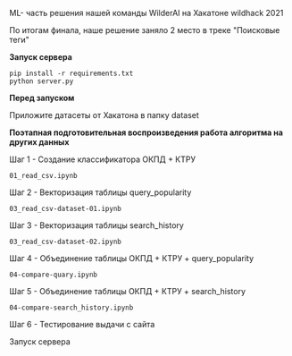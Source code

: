 ML- часть решения нашей команды WilderAI на Хакатоне wildhack 2021

По итогам финала, наше решение заняло 2 место в треке "Поисковые теги"



**Запуск сервера**

```
pip install -r requirements.txt
python server.py
```



**Перед запуском**

Приложите датасеты от Хакатона в папку dataset





**Поэтапная подготовительная воспроизведения работа алгоритма на других данных**

Шаг 1 - Создание классификатора ОКПД + КТРУ

```
01_read_csv.ipynb
```

Шаг 2 - Векторизация таблицы query_popularity

```
03_read_csv-dataset-01.ipynb
```

Шаг 3 - Векторизация таблицы search_history

```
03_read_csv-dataset-02.ipynb
```

Шаг 4 - Объединение таблицы ОКПД + КТРУ + query_popularity

```
04-compare-quary.ipynb
```

Шаг 5 - Объединение таблицы ОКПД + КТРУ + search_history

```
04-compare-search_history.ipynb
```

Шаг 6 - Тестирование выдачи с сайта

Запуск сервера

